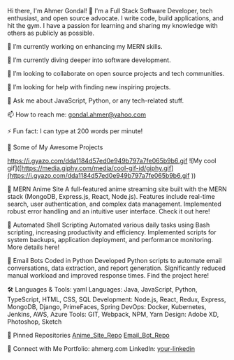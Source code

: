 Hi there, I'm Ahmer Gondal! 👋
I'm a Full Stack Software Developer, tech enthusiast, and open source advocate. I write code, build applications, and hit the gym. I have a passion for learning and sharing my knowledge with others as publicly as possible.

🔭 I’m currently working on enhancing my MERN skills.

🌱 I’m currently diving deeper into software development.

👯 I’m looking to collaborate on open source projects and tech communities.

🤔 I’m looking for help with finding new inspiring projects.

💬 Ask me about JavaScript, Python, or any tech-related stuff.

📫 How to reach me: gondal.ahmer@yahoo.com

⚡ Fun fact: I can type at 200 words per minute!

🚀 Some of My Awesome Projects

https://i.gyazo.com/dda1184d57ed0e949b797a7fe065b9b6.gif
![My cool gif]([https://media.giphy.com/media/cool-gif-id/giphy.gif](https://i.gyazo.com/dda1184d57ed0e949b797a7fe065b9b6.gif
))

🌟 MERN Anime Site
A full-featured anime streaming site built with the MERN stack (MongoDB, Express.js, React, Node.js).
Features include real-time search, user authentication, and complex data management.
Implemented robust error handling and an intuitive user interface.
Check it out here!

🌟 Automated Shell Scripting
Automated various daily tasks using Bash scripting, increasing productivity and efficiency.
Implemented scripts for system backups, application deployment, and performance monitoring.
More details here!

🌟 Email Bots Coded in Python
Developed Python scripts to automate email conversations, data extraction, and report generation.
Significantly reduced manual workload and improved response times.
Find the project here!

🛠️ Languages & Tools:
yaml
Languages: Java, JavaScript, Python, TypeScript, HTML, CSS, SQL
Development: Node.js, React, Redux, Express, MongoDB, Django, PrimeFaces, Spring
DevOps: Docker, Kubernetes, Jenkins, AWS, Azure
Tools: GIT, Webpack, NPM, Yarn
Design: Adobe XD, Photoshop, Sketch



📌 Pinned Repositories
[Anime_Site_Repo](https://github.com/AhmerGo/Anime_Site_Go)
[Email_Bot_Repo](https://github.com/AhmerGo/Discord_Email_Bot)

🤝 Connect with Me
Portfolio: ahmerg.com
LinkedIn: [your-linkedin](https://www.linkedin.com/in/ahmer-gondal-0a360210b/)

